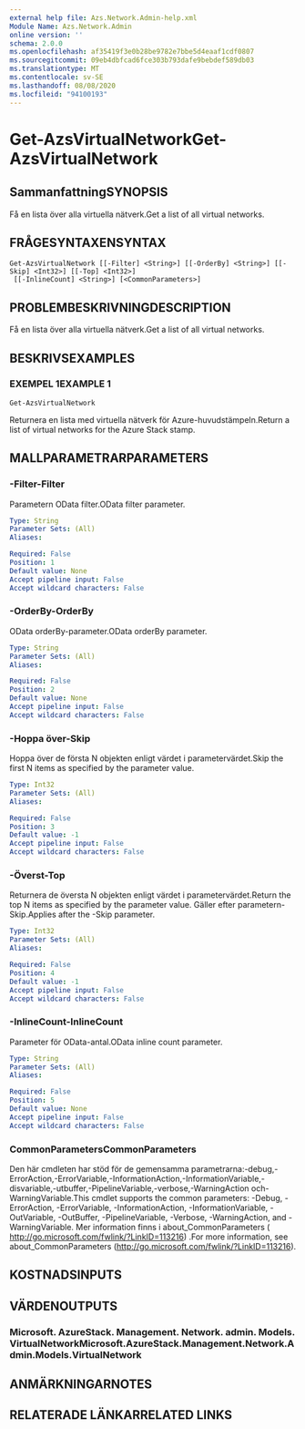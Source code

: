```yaml
---
external help file: Azs.Network.Admin-help.xml
Module Name: Azs.Network.Admin
online version: ''
schema: 2.0.0
ms.openlocfilehash: af35419f3e0b28be9782e7bbe5d4eaaf1cdf0807
ms.sourcegitcommit: 09eb4dbfcad6fce303b793dafe9bebdef589db03
ms.translationtype: MT
ms.contentlocale: sv-SE
ms.lasthandoff: 08/08/2020
ms.locfileid: "94100193"
---
```

# <span data-ttu-id="f9aba-101">Get-AzsVirtualNetwork</span><span class="sxs-lookup"><span data-stu-id="f9aba-101">Get-AzsVirtualNetwork</span></span>

## <span data-ttu-id="f9aba-102">Sammanfattning</span><span class="sxs-lookup"><span data-stu-id="f9aba-102">SYNOPSIS</span></span>
<span data-ttu-id="f9aba-103">Få en lista över alla virtuella nätverk.</span><span class="sxs-lookup"><span data-stu-id="f9aba-103">Get a list of all virtual networks.</span></span>

## <span data-ttu-id="f9aba-104">FRÅGESYNTAXEN</span><span class="sxs-lookup"><span data-stu-id="f9aba-104">SYNTAX</span></span>

```
Get-AzsVirtualNetwork [[-Filter] <String>] [[-OrderBy] <String>] [[-Skip] <Int32>] [[-Top] <Int32>]
 [[-InlineCount] <String>] [<CommonParameters>]
```

## <span data-ttu-id="f9aba-105">PROBLEMBESKRIVNING</span><span class="sxs-lookup"><span data-stu-id="f9aba-105">DESCRIPTION</span></span>
<span data-ttu-id="f9aba-106">Få en lista över alla virtuella nätverk.</span><span class="sxs-lookup"><span data-stu-id="f9aba-106">Get a list of all virtual networks.</span></span>

## <span data-ttu-id="f9aba-107">BESKRIVS</span><span class="sxs-lookup"><span data-stu-id="f9aba-107">EXAMPLES</span></span>

### <span data-ttu-id="f9aba-108">EXEMPEL 1</span><span class="sxs-lookup"><span data-stu-id="f9aba-108">EXAMPLE 1</span></span>
```
Get-AzsVirtualNetwork
```

<span data-ttu-id="f9aba-109">Returnera en lista med virtuella nätverk för Azure-huvudstämpeln.</span><span class="sxs-lookup"><span data-stu-id="f9aba-109">Return a list of virtual networks for the Azure Stack stamp.</span></span>

## <span data-ttu-id="f9aba-110">MALLPARAMETRAR</span><span class="sxs-lookup"><span data-stu-id="f9aba-110">PARAMETERS</span></span>

### <span data-ttu-id="f9aba-111">-Filter</span><span class="sxs-lookup"><span data-stu-id="f9aba-111">-Filter</span></span>
<span data-ttu-id="f9aba-112">Parametern OData filter.</span><span class="sxs-lookup"><span data-stu-id="f9aba-112">OData filter parameter.</span></span>

```yaml
Type: String
Parameter Sets: (All)
Aliases:

Required: False
Position: 1
Default value: None
Accept pipeline input: False
Accept wildcard characters: False
```

### <span data-ttu-id="f9aba-113">-OrderBy</span><span class="sxs-lookup"><span data-stu-id="f9aba-113">-OrderBy</span></span>
<span data-ttu-id="f9aba-114">OData orderBy-parameter.</span><span class="sxs-lookup"><span data-stu-id="f9aba-114">OData orderBy parameter.</span></span>

```yaml
Type: String
Parameter Sets: (All)
Aliases:

Required: False
Position: 2
Default value: None
Accept pipeline input: False
Accept wildcard characters: False
```

### <span data-ttu-id="f9aba-115">-Hoppa över</span><span class="sxs-lookup"><span data-stu-id="f9aba-115">-Skip</span></span>
<span data-ttu-id="f9aba-116">Hoppa över de första N objekten enligt värdet i parametervärdet.</span><span class="sxs-lookup"><span data-stu-id="f9aba-116">Skip the first N items as specified by the parameter value.</span></span>

```yaml
Type: Int32
Parameter Sets: (All)
Aliases:

Required: False
Position: 3
Default value: -1
Accept pipeline input: False
Accept wildcard characters: False
```

### <span data-ttu-id="f9aba-117">-Överst</span><span class="sxs-lookup"><span data-stu-id="f9aba-117">-Top</span></span>
<span data-ttu-id="f9aba-118">Returnera de översta N objekten enligt värdet i parametervärdet.</span><span class="sxs-lookup"><span data-stu-id="f9aba-118">Return the top N items as specified by the parameter value.</span></span>
<span data-ttu-id="f9aba-119">Gäller efter parametern-Skip.</span><span class="sxs-lookup"><span data-stu-id="f9aba-119">Applies after the -Skip parameter.</span></span>

```yaml
Type: Int32
Parameter Sets: (All)
Aliases:

Required: False
Position: 4
Default value: -1
Accept pipeline input: False
Accept wildcard characters: False
```

### <span data-ttu-id="f9aba-120">-InlineCount</span><span class="sxs-lookup"><span data-stu-id="f9aba-120">-InlineCount</span></span>
<span data-ttu-id="f9aba-121">Parameter för OData-antal.</span><span class="sxs-lookup"><span data-stu-id="f9aba-121">OData inline count parameter.</span></span>

```yaml
Type: String
Parameter Sets: (All)
Aliases:

Required: False
Position: 5
Default value: None
Accept pipeline input: False
Accept wildcard characters: False
```

### <span data-ttu-id="f9aba-122">CommonParameters</span><span class="sxs-lookup"><span data-stu-id="f9aba-122">CommonParameters</span></span>
<span data-ttu-id="f9aba-123">Den här cmdleten har stöd för de gemensamma parametrarna:-debug,-ErrorAction,-ErrorVariable,-InformationAction,-InformationVariable,-disvariable,-utbuffer,-PipelineVariable,-verbose,-WarningAction och-WarningVariable.</span><span class="sxs-lookup"><span data-stu-id="f9aba-123">This cmdlet supports the common parameters: -Debug, -ErrorAction, -ErrorVariable, -InformationAction, -InformationVariable, -OutVariable, -OutBuffer, -PipelineVariable, -Verbose, -WarningAction, and -WarningVariable.</span></span> <span data-ttu-id="f9aba-124">Mer information finns i about_CommonParameters ( http://go.microsoft.com/fwlink/?LinkID=113216) .</span><span class="sxs-lookup"><span data-stu-id="f9aba-124">For more information, see about_CommonParameters (http://go.microsoft.com/fwlink/?LinkID=113216).</span></span>

## <span data-ttu-id="f9aba-125">KOSTNADS</span><span class="sxs-lookup"><span data-stu-id="f9aba-125">INPUTS</span></span>

## <span data-ttu-id="f9aba-126">VÄRDEN</span><span class="sxs-lookup"><span data-stu-id="f9aba-126">OUTPUTS</span></span>

### <span data-ttu-id="f9aba-127">Microsoft. AzureStack. Management. Network. admin. Models. VirtualNetwork</span><span class="sxs-lookup"><span data-stu-id="f9aba-127">Microsoft.AzureStack.Management.Network.Admin.Models.VirtualNetwork</span></span>

## <span data-ttu-id="f9aba-128">ANMÄRKNINGAR</span><span class="sxs-lookup"><span data-stu-id="f9aba-128">NOTES</span></span>

## <span data-ttu-id="f9aba-129">RELATERADE LÄNKAR</span><span class="sxs-lookup"><span data-stu-id="f9aba-129">RELATED LINKS</span></span>
